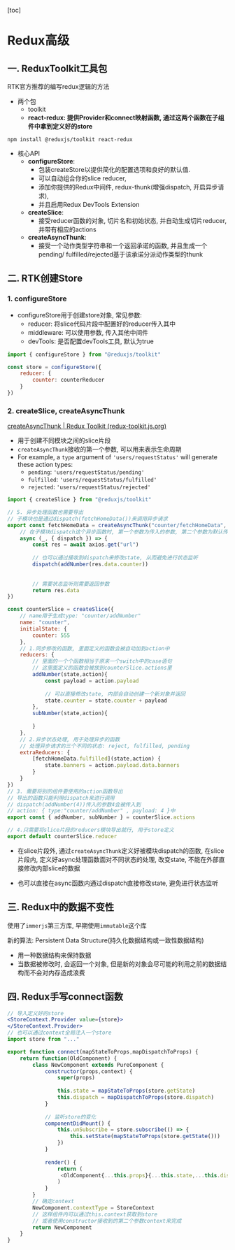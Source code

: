 [toc]

# Redux高级

## 一. ReduxToolkit工具包

RTK官方推荐的编写redux逻辑的方法

- 两个包
  - toolkit
  - **react-redux: 提供Provider和connect映射函数, 通过这两个函数在子组件中拿到定义好的store**

```shell
npm install @reduxjs/toolkit react-redux
```



- 核心API
  - **configureStore**: 
    - 包装createStore以提供简化的配置选项和良好的默认值. 
    - 可以自动组合你的slice reducer, 
    - 添加你提供的Redux中间件, redux-thunk(增强dispatch, 开启异步请求), 
    - 并且启用Redux DevTools Extension
  - **createSlice**: 
    - 接受reducer函数的对象, 切片名和初始状态, 并自动生成切片reducer, 并带有相应的actions
  - **createAsyncThunk**: 
    - 接受一个动作类型字符串和一个返回承诺的函数, 并且生成一个pending/ fulfilled/rejected基于该承诺分派动作类型的thunk



## 二. RTK创建Store

### 1. configureStore

- configureStore用于创建store对象, 常见参数:
  - reducer: 将slice代码片段中配置好的reducer传入其中
  - middleware: 可以使用参数, 传入其他中间件
  - devTools: 是否配置devTools工具, 默认为true

```jsx
import { configureStore } from "@reduxjs/toolkit"

const store = configureStore({
    reducer: {
        counter: counterReducer
    }
})
```



### 2. createSlice, createAsyncThunk

[createAsyncThunk | Redux Toolkit (redux-toolkit.js.org)](https://redux-toolkit.js.org/api/createAsyncThunk)

- 用于创建不同模块之间的slice片段
- `createAsyncThunk`接收的第一个参数, 可以用来表示生命周期
- For example, a `type` argument of `'users/requestStatus'` will generate these action types:
  - `pending`: `'users/requestStatus/pending'`
  - `fulfilled`: `'users/requestStatus/fulfilled'`
  - `rejected`: `'users/requestStatus/rejected'`

```jsx
import { createSlice } from "@reduxjs/toolkit"

// 5. 异步处理函数也需要导出
// 子模块也是通过dispatch(fetchHomeData())来调用异步请求
export const fetchHomeData = createAsyncThunk("counter/fetchHomeData", 
	// 在子模块dispatch这个异步函数时, 第一个参数为传入的参数, 第二个参数为默认传入的store
	async (_, { dispatch }) => {
    	const res = await axios.get("url")
    	
        // 也可以通过接收到dispatch来修改state, 从而避免进行状态监听
        dispatch(addNumber(res.data.counter))
        
        
        // 需要状态监听则需要返回参数
    	return res.data
})

const counterSlice = createSlice({
    // name用于生成type: "counter/addNumber"
    name: "counter",
    initialState: {
        counter: 555
    },
    // 1.同步修改的函数, 里面定义的函数会被自动加到action中
    reducers: {
        // 里面的一个个函数相当于原来一个switch中的case语句
        // 这里面定义的函数会被放到counterSlice.actions里
        addNumber(state,action){
            const payload = action.payload
            
            // 可以直接修改state, 内部会自动创建一个新对象并返回
            state.counter = state.counter + payload
        },
        subNumber(state,action){
            
        }
    },
    // 2.异步状态处理, 用于处理异步的函数
    // 处理异步请求的三个不同的状态: reject, fulfilled, pending
    extraReducers: {
        [fetchHomeData.fulfilled](state,action) {
            state.banners = action.payload.data.banners
        }
    }
})
// 3. 需要将别的组件要使用的action函数导出
// 导出的函数只能利用dispatch来进行调用
// dispatch(addNumber(4))传入的参数4会被传入到
// action: { type:"counter/addNumber" , payload: 4 }中
export const { addNumber, subNumber } = counterSlice.actions

// 4.只需要将slice片段的reducers模块导出就行, 用于store定义
export default counterSlice.reducer
```

- 在slice片段外, 通过`createAsyncThunk`定义好被模块dispatch的函数, 在slice片段内, 定义好async处理函数面对不同状态的处理, 改变state, 不能在外部直接修改内部slice的数据

- 也可以直接在async函数内通过dispatch直接修改state, 避免进行状态监听



## 三. Redux中的数据不变性

使用了`immerjs`第三方库, 早期使用`immutable`这个库



新的算法: Persistent Data Structure(持久化数据结构或一致性数据结构)

- 用一种数据结构来保持数据
- 当数据被修改时, 会返回一个对象, 但是新的对象会尽可能的利用之前的数据结构而不会对内存造成浪费



## 四. Redux手写connect函数

```jsx
// 导入定义好的store
<StoreContext.Provider value={store}>
</StoreContext.Provider>
// 也可以通过context全局注入一个store
import store from "..."

export function connect(mapStateToProps,mapDispatchToProps) {
    return function(OldComponent) {
        class NewComponent extends PureComponent {
            constructor(props,context) {
                super(props)
                
                this.state = mapStateToProps(store.getState)
                this.dispatch = mapDispatchToProps(store.dispatch)
            }
            
            // 监听store的变化
            componentDidMount() {
                this.unSubscribe = store.subscribe(() => {
                    this.setState(mapStateToProps(store.getState()))
                })
            }
            
            render() {
                return (
                 <OldComponent{...this.props}{...this.state,...this.dispatch} />
                )
            }
        }
        // 确定context
        NewComponent.contextType = StoreContext
        // 这样组件内可以通过this.context获取到store
        // 或者使用constructor接收到的第二个参数context来完成
        return NewComponent
    }
}
```

